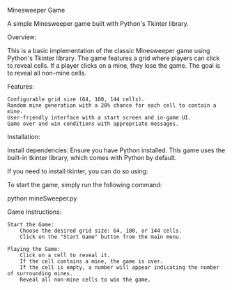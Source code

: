 Minesweeper Game

A simple Minesweeper game built with Python's Tkinter library.


Overview:

This is a basic implementation of the classic Minesweeper game using Python's Tkinter library. The game features a grid where players can click to reveal cells. If a player clicks on a mine, they lose the game. The goal is to reveal all non-mine cells.


Features:

    Configurable grid size (64, 100, 144 cells).
    Random mine generation with a 20% chance for each cell to contain a mine.
    User-friendly interface with a start screen and in-game UI.
    Game over and win conditions with appropriate messages.

Installation:



Install dependencies:
Ensure you have Python installed. This game uses the built-in tkinter library, which comes with Python by default.

If you need to install tkinter, you can do so using:



To start the game, simply run the following command:


python mineSweeper.py


Game Instructions:

    Start the Game:
        Choose the desired grid size: 64, 100, or 144 cells.
        Click on the "Start Game" button from the main menu.

    Playing the Game:
        Click on a cell to reveal it.
        If the cell contains a mine, the game is over.
        If the cell is empty, a number will appear indicating the number of surrounding mines.
        Reveal all non-mine cells to win the game.